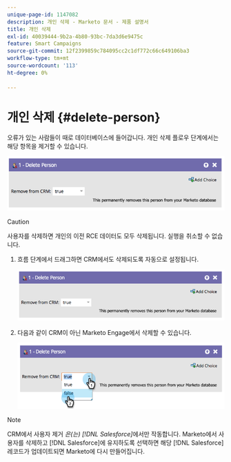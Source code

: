 ```yaml
---
unique-page-id: 1147082
description: 개인 삭제 - Marketo 문서 - 제품 설명서
title: 개인 삭제
exl-id: 40039444-9b2a-4b80-93bc-7da3d6e9475c
feature: Smart Campaigns
source-git-commit: 12f2399859c784095cc2c1df772c66c649106ba3
workflow-type: tm+mt
source-wordcount: '113'
ht-degree: 0%

---
```


# 개인 삭제 {#delete-person}

오류가 있는 사람들이 때로 데이터베이스에 들어갑니다. 개인 삭제 플로우 단계에서는 해당 항목을 제거할 수 있습니다.

![](assets/delete-person-1.png)

>[!CAUTION]
>
>사용자를 삭제하면 개인의 이전 RCE 데이터도 모두 삭제됩니다. 실행을 취소할 수 없습니다.

1. 흐름 단계에서 드래그하면 CRM에서도 삭제되도록 자동으로 설정됩니다.

   ![](assets/delete-person-2.png)

1. 다음과 같이 CRM이 아닌 Marketo Engage에서 삭제할 수 있습니다.

   ![](assets/delete-person-3.png)

>[!NOTE]
>
>CRM에서 사용자 제거 _은(는) [!DNL Salesforce]_&#x200B;에서만 작동합니다. Marketo에서 사용자를 삭제하고 [!DNL Salesforce]에 유지하도록 선택하면 해당 [!DNL Salesforce] 레코드가 업데이트되면 Marketo에 다시 만들어집니다.
